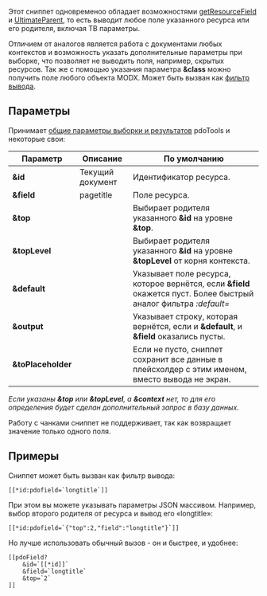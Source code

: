 Этот сниппет одновременоо обладает возможностями [getResourceField][1] и [UltimateParent][2], то есть выводит любое поле указанного ресурса или его родителя, включая ТВ параметры.

Отличием от аналогов является работа с документами любых контекстов и возможность указать дополнительные параметры при выборке, что позволяет не выводить поля, например, скрытых ресурсов. Так же с помощью указания параметра **&class** можно получить поле любого объекта MODX. Может быть вызван как [фильтр вывода][3].

## Параметры
Принимает [общие параметры выборки и результатов][4] pdoTools и некоторые свои:

Параметр			| Описание			| По умолчанию
--------------------|-------------------|--------------------------------------------------------------------------------------------------------------
**&id**				| Текущий документ	| Идентификатор ресурса.
**&field**			| pagetitle			| Поле ресурса.
**&top**			|  					| Выбирает родителя указанного **&id** на уровне **&top**.
**&topLevel**		|  					| Выбирает родителя указанного **&id** на уровне **&topLevel** от корня контекста.
**&default**		|  					| Указывает поле ресурса, которое вернётся, если **&field** окажется пуст. Более быстрый аналог фильтра *:default=*
**&output**			|  					| Указывает строку, которая вернётся, если и **&default**, и **&field** оказались пусты.
**&toPlaceholder**	|  					| Если не пусто, сниппет сохранит все данные в плейсхолдер с этим именем, вместо вывода не экран.

*Если указаны **&top** или **&topLevel**, а **&context** нет, то для его определения будет сделан дополнительный запрос в базу данных.*

Работу с чанками сниппет не поддерживает, так как возвращает значение только одного поля.

## Примеры
Сниппет может быть вызван как фильтр вывода:
```
[[*id:pdofield=`longtitle`]]
```

При этом вы можете указывать параметры JSON массивом. Например, выбор второго родителя от ресурса и вывод его «longtitle»:
```
[[*id:pdofield=`{"top":2,"field":"longtitle"}`]]
```

Но лучше использовать обычный вызов - он и быстрее, и удобнее:
```
[[pdoField?
	&id=`[[*id]]`
	&field=`longtitle`
	&top=`2`
]]
```

[1]: http://rtfm.modx.com/extras/revo/getresourcefield
[2]: http://modx.com/extras/package/ultimateparent
[3]: /ru/02_Система/01_Основы/02_Фильтры_ввода_и_вывода.md
[4]: /ru/01_Компоненты/01_pdoTools/04_Общие_параметры.md
